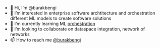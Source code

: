 - 👋 Hi, I’m @burakbengi
- 👀 I’m interested in enterprise software archtitecture and orchestration different ML models to create software solutions
- 🌱 I’m currently learning ML [orchestration](https://en.wikipedia.org/wiki/Conducting)
- 💞️ I’m looking to collaborate on dataspace integration, network of networks
- 📫 How to reach me [@burakbengi](https://de.linkedin.com/in/vecdi-burak-bengi)

<!---
burakbengi/burakbengi is a ✨ special ✨ repository because its `README.md` (this file) appears on your GitHub profile.
You can click the Preview link to take a look at your changes.
--->
